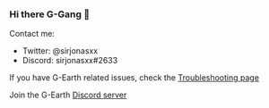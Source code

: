 ### Hi there G-Gang 👋


Contact me:
* Twitter: @sirjonasxx
* Discord: sirjonasxx#2633

If you have G-Earth related issues, check the [Troubleshooting page](https://github.com/sirjonasxx/G-Earth/wiki/Troubleshooting)

Join the G-Earth [Discord server](https://discord.gg/AVkcF8y)
